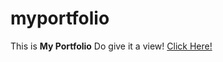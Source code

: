 # myportfolio
This is <b> My Portfolio</b>
Do give it a view!
<a href="https://kashish020.github.io/myportfolio/"> Click Here!</a>
